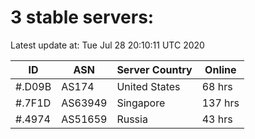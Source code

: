 # 3 stable servers:

Latest update at: Tue Jul 28 20:10:11 UTC 2020

| ID | ASN | Server Country | Online |
| -- | --- | -------------- | ------ |
| #.D09B | AS174 | United States | 68 hrs |
| #.7F1D | AS63949 | Singapore | 137 hrs |
| #.4974 | AS51659 | Russia | 43 hrs |

